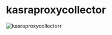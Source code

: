 # kasraproxycollector



![kasraproxycollectorr](https://github.com/kasraone/kasraproxycollector/assets/121594710/5ed6e6b9-1a5d-48b1-afea-1c564ef02fa2)
